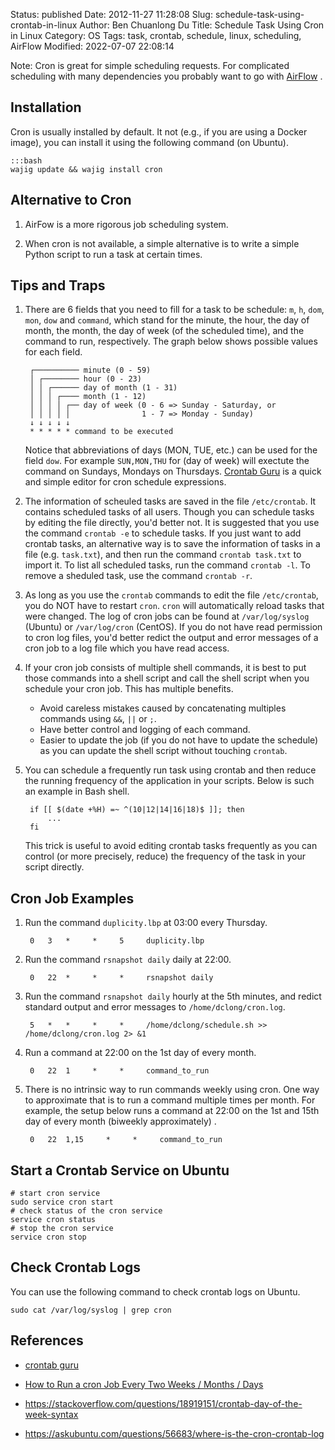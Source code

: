 Status: published
Date: 2012-11-27 11:28:08
Slug: schedule-task-using-crontab-in-linux
Author: Ben Chuanlong Du
Title: Schedule Task Using Cron in Linux
Category: OS
Tags: task, crontab, schedule, linux, scheduling, AirFlow
Modified: 2022-07-07 22:08:14


Note: Cron is great for simple scheduling requests. 
For complicated scheduling with many dependencies 
you probably want to go with 
[AirFlow](http://www.legendu.net/misc/blog/apache-airflow-tips)
.

## Installation

Cron is usually installed by default.
It not (e.g., if you are using a Docker image),
you can install it using the following command (on Ubuntu).

    :::bash
    wajig update && wajig install cron

## Alternative to Cron

1. AirFow is a more rigorous job scheduling system. 

2. When cron is not available,
    a simple alternative is to 
    write a simple Python script to run a task at certain times.

## Tips and Traps

1. There are 6 fields that you need to fill for a task to be schedule: 
    `m`, `h`, `dom`, `mon`, `dow` and `command`,
    which stand for the minute, the hour, the day of month, the month, the day of week 
    (of the scheduled time), 
    and the command to run, respectively.
    The graph below shows possible values for each field.

        ┌────────── minute (0 - 59)
        │ ┌──────── hour (0 - 23)
        │ │ ┌────── day of month (1 - 31)
        │ │ │ ┌──── month (1 - 12)
        │ │ │ │ ┌── day of week (0 - 6 => Sunday - Saturday, or
        │ │ │ │ │                1 - 7 => Monday - Sunday)
        ↓ ↓ ↓ ↓ ↓
        * * * * * command to be executed

    Notice that abbreviations of days (MON, TUE, etc.) can be used for the field `dow`.
    For example `SUN,MON,THU` for (day of week) 
    will exectute the command on Sundays, Mondays on Thursdays.
    [Crontab Guru](https://crontab.guru/)
    is a quick and simple editor for cron schedule expressions.

2. The information of scheuled tasks are saved in the file `/etc/crontab`. 
    It contains scheduled tasks of all users.
    Though you can schedule tasks by editing the file directly,
    you'd better not.
    It is suggested that you use the command `crontab -e` to schedule tasks.
    If you just want to add crontab tasks,
    an alternative way is to save the information of tasks in a file (e.g. `task.txt`),
    and then run the command `crontab task.txt` to import it.
    To list all scheduled tasks, 
    run the command `crontab -l`.
    To remove a sheduled task,
    use the command `crontab -r`.

3. As long as you use the `crontab` commands to edit the file `/etc/crontab`,
    you do NOT have to restart `cron`.
    `cron` will automatically reload tasks that were changed.
    The log of cron jobs can be found at 
    `/var/log/syslog` (Ubuntu) or `/var/log/cron` (CentOS).
    If you do not have read permission to cron log files, 
    you'd better redict the output and error messages of a cron job 
    to a log file which you have read access.

4. If your cron job consists of multiple shell commands,
    it is best to put those commands into a shell script 
    and call the shell script when you schedule your cron job. 
    This has multiple benefits. 

    - Avoid careless mistakes caused by concatenating multiples commands using `&&`, `||` or `;`. 
    - Have better control and logging of each command.
    - Easier to update the job (if you do not have to update the schedule) 
        as you can update the shell script without touching `crontab`.

4. You can schedule a frequently run task using crontab 
    and then reduce the running frequency of the application in your scripts.
    Below is such an example in Bash shell.

        if [[ $(date +%H) =~ ^(10|12|14|16|18)$ ]]; then
            ...
        fi

    This trick is useful to avoid editing crontab tasks frequently
    as you can control (or more precisely, reduce) the frequency of the task 
    in your script directly.

## Cron Job Examples 

1. Run the command `duplicity.lbp` at 03:00 every Thursday. 

        0   3   *     *     5     duplicity.lbp 

2. Run the command `rsnapshot daily` daily at 22:00. 

        0   22  *     *     *     rsnapshot daily

3. Run the command `rsnapshot daily` hourly at the 5th minutes,
    and redict standard output and error messages to `/home/dclong/cron.log`.

        5   *   *     *     *     /home/dclong/schedule.sh >> /home/dclong/cron.log 2> &1

3. Run a command at 22:00 on the 1st day of every month. 

        0   22  1     *     *     command_to_run

4. There is no intrinsic way to run commands weekly using cron. 
    One way to approximate that is to run a command multiple times per month.
    For example, 
    the setup below runs a command at 22:00 on the 1st and 15th day of every month
    (biweekly approximately)
    .

        0   22  1,15     *     *     command_to_run

## Start a Crontab Service on Ubuntu

```
# start cron service
sudo service cron start
# check status of the cron service 
service cron status
# stop the cron service
service cron stop
```

## Check Crontab Logs

You can use the following command to check crontab logs on Ubuntu.
```
sudo cat /var/log/syslog | grep cron
```

## References

- [crontab guru](https://crontab.guru/)

- [How to Run a cron Job Every Two Weeks / Months / Days](https://www.systutorials.com/how-to-run-a-cron-job-every-two-weeks-months-days/)

- https://stackoverflow.com/questions/18919151/crontab-day-of-the-week-syntax

- https://askubuntu.com/questions/56683/where-is-the-cron-crontab-log

